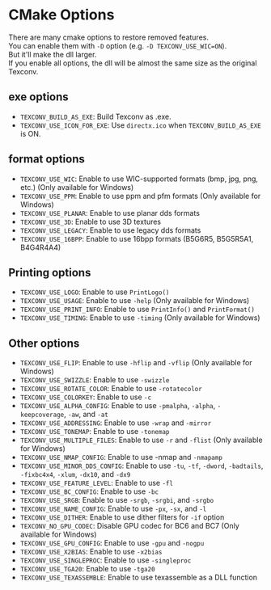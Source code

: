 # CMake Options

There are many cmake options to restore removed features.  
You can enable them with `-D` option (e.g. `-D TEXCONV_USE_WIC=ON`).  
But it'll make the dll larger.  
If you enable all options, the dll will be almost the same size as the original Texconv.  

## exe options

-   `TEXCONV_BUILD_AS_EXE`: Build Texconv as .exe.
-   `TEXCONV_USE_ICON_FOR_EXE`: Use `directx.ico` when `TEXCONV_BUILD_AS_EXE` is ON.

## format options

-   `TEXCONV_USE_WIC`: Enable to use WIC-supported formats (bmp, jpg, png, etc.) (Only available for Windows)
-   `TEXCONV_USE_PPM`: Enable to use ppm and pfm formats (Only available for Windows)
-   `TEXCONV_USE_PLANAR`: Enable to use planar dds formats
-   `TEXCONV_USE_3D`: Enable to use 3D textures
-   `TEXCONV_USE_LEGACY`: Enable to use legacy dds formats
-   `TEXCONV_USE_16BPP`: Enable to use 16bpp formats (B5G6R5, B5G5R5A1, B4G4R4A4)

## Printing options

-   `TEXCONV_USE_LOGO`: Enable to use `PrintLogo()`
-   `TEXCONV_USE_USAGE`: Enable to use `-help` (Only available for Windows)
-   `TEXCONV_USE_PRINT_INFO`: Enable to use `PrintInfo()` and `PrintFormat()`
-   `TEXCONV_USE_TIMING`: Enable to use `-timing` (Only available for Windows)

## Other options

-   `TEXCONV_USE_FLIP`: Enable to use `-hflip` and `-vflip` (Only available for Windows)
-   `TEXCONV_USE_SWIZZLE`: Enable to use `-swizzle`
-   `TEXCONV_USE_ROTATE_COLOR`: Enable to use `-rotatecolor`
-   `TEXCONV_USE_COLORKEY`: Enable to use `-c`
-   `TEXCONV_USE_ALPHA_CONFIG`: Enable to use `-pmalpha`, `-alpha`, `-keepcoverage`, `-aw`, and `-at`
-   `TEXCONV_USE_ADDRESSING`: Enable to use `-wrap` and `-mirror`
-   `TEXCONV_USE_TONEMAP`: Enable to use `-tonemap`
-   `TEXCONV_USE_MULTIPLE_FILES`: Enable to use `-r` and `-flist` (Only available for Windows)
-   `TEXCONV_USE_NMAP_CONFIG`: Enable to use -nmap and `-nmapamp`
-   `TEXCONV_USE_MINOR_DDS_CONFIG`: Enable to use `-tu`, `-tf`, `-dword`, `-badtails`, `-fixbc4x4`, `-xlum`, `-dx10`, and `-dx9`
-   `TEXCONV_USE_FEATURE_LEVEL`: Enable to use `-fl`
-   `TEXCONV_USE_BC_CONFIG`: Enable to use `-bc`
-   `TEXCONV_USE_SRGB`: Enable to use `-srgb`, `-srgbi`, and `-srgbo`
-   `TEXCONV_USE_NAME_CONFIG`: Enable to use `-px`, `-sx`, and `-l`
-   `TEXCONV_USE_DITHER`: Enable to use dither filters for `-if` option
-   `TEXCONV_NO_GPU_CODEC`: Disable GPU codec for BC6 and BC7 (Only available for Windows)
-   `TEXCONV_USE_GPU_CONFIG`: Enable to use `-gpu` and `-nogpu`
-   `TEXCONV_USE_X2BIAS`: Enable to use `-x2bias`
-   `TEXCONV_USE_SINGLEPROC`: Enable to use `-singleproc`
-   `TEXCONV_USE_TGA20`: Enable to use `-tga20`
-   `TEXCONV_USE_TEXASSEMBLE`: Enable to use texassemble as a DLL function
